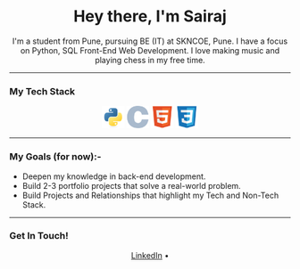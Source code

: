 <h1 align="center">Hey there, I'm Sairaj</h1>

<p align="center">
  I'm a student from Pune, pursuing BE (IT) at SKNCOE, Pune. 
  I have a focus on Python, SQL Front-End Web Development. I love making music and playing chess in my free time.
</p>

---

### My Tech Stack
<p align="center">
  <img src="https://raw.githubusercontent.com/devicons/devicon/master/icons/python/python-original.svg" alt="python" width="40" height="40"/>
  <img src="https://raw.githubusercontent.com/devicons/devicon/master/icons/c/c-original.svg" alt="c" width="40" height="40"/>
  <img src="https://raw.githubusercontent.com/devicons/devicon/master/icons/html5/html5-original.svg" alt="html5" width="40" height="40"/>
  <img src="https://raw.githubusercontent.com/devicons/devicon/master/icons/css3/css3-original.svg" alt="css3" width="40" height="40"/>
</p>

---

###  My Goals (for now):-

* Deepen my knowledge in back-end development.
* Build 2-3 portfolio projects that solve a real-world problem.
* Build Projects and Relationships that highlight my Tech and Non-Tech Stack.

---

###  Get In Touch!

<p align="center">
  <a href="https://www.linkedin.com/in/sairaj-salve-901b93318" target="_blank">LinkedIn</a> •
  </p>
